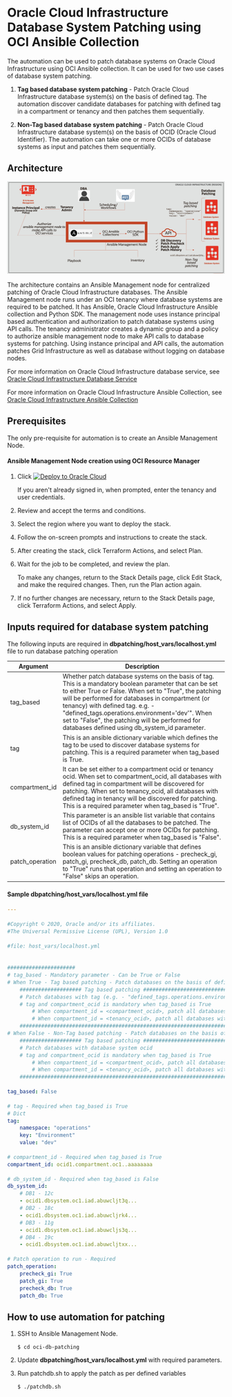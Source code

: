 # Oracle Cloud Infrastructure Database System Patching using OCI Ansible Collection

The automation can be used to patch database systems on Oracle Cloud Infrastructure using OCI Ansible collection.
It can be used for two use cases of database system patching.

1. **Tag based database system patching** - Patch Oracle Cloud Infrastructure database system(s) on the basis of defined tag. The automation discover candidate databases for patching with defined tag in a compartment or tenancy and then patches them sequentially.

2. **Non-Tag based database system patching** - Patch Oracle Cloud Infrastructure database system(s) on the basis of OCID (Oracle Cloud Identifier). The automation can take one or more OCIDs of database systems as input and patches them sequentially.

## **Architecture**

![Architecture for Oracle Cloud Infrastructure Database Patching using Ansible Modules](./_docs/dbpatching.png)

The architecture contains an Ansible Management node for centralized patching of Oracle Cloud Infrastructure databases. The Ansible Management node runs under an OCI tenancy where database systems are required to be patched. It has Ansible, Oracle Cloud Infrastructure Ansible collection and Python SDK.  The management node uses instance principal based authentication and authorization to patch database systems using API calls. The tenancy administrator creates a dynamic group and a policy to authorize ansible management node to make API calls to database systems for patching. Using instance principal and API calls, the automation patches Grid Infrastructure as well as database without logging on database nodes.

For more information on Oracle Cloud Infrastructure database service, see [Oracle Cloud Infrastructure Database Service](https://docs.cloud.oracle.com/iaas/Content/Database/Concepts/databaseoverview.htm)

For more information on Oracle Cloud Infrastructure Ansible Collection, see [Oracle Cloud Infrastructure Ansible Collection](https://github.com/oracle/oci-ansible-collection)


## **Prerequisites**

The only pre-requisite for automation is to create an Ansible Management Node.

#### **Ansible Management Node creation using OCI Resource Manager**
1. Click [![Deploy to Oracle Cloud][magic_button]][magic_dbpatching_stack]

   If you aren't already signed in, when prompted, enter the tenancy and user credentials.

2. Review and accept the terms and conditions.

3. Select the region where you want to deploy the stack.

4. Follow the on-screen prompts and instructions to create the stack.

5. After creating the stack, click Terraform Actions, and select Plan.

6. Wait for the job to be completed, and review the plan.
   
   To make any changes, return to the Stack Details page, click Edit Stack, and make the required changes. Then, run the Plan action again.

7. If no further changes are necessary, return to the Stack Details page, click Terraform Actions, and select Apply. 

## **Inputs required for database system patching**

The following inputs are required in **dbpatching/host_vars/localhost.yml** file to run database patching operation

| Argument                   | Description                                                                                                                                                                                                                                                                                                                                                       |
| -------------------------- | ----------------------------------------------------------------------------------------------------------------------------------------------------------------------------------------------------------------------------------------------------------------------------------------------------------------------------------------------------------------- |
| tag_based                         | Whether patch database systems on the basis of tag. This is a mandatory boolean parameter that can be set to either True or False. When set to "True", the patching will be performed for databases in compartment (or tenancy) with defined tag. e.g. - "defined_tags.operations.environment='dev'". When set to "False", the patching will be performed for databases defined using db_system_id parameter. |
| tag                   | This is an ansible dictionary variable which defines the tag to be used to discover database systems for patching. This is a required parameter when tag_based is True.                                                                                                                                                                                                    |
| compartment_id              |  It can be set either to a compartment ocid or tenancy ocid. When set to compartment_ocid, all databases with defined tag in compartment will be discovered for patching. When set to tenancy_ocid, all databases with defined tag in tenancy will be discovered for patching. This is a required parameter when tag_based is "True".                                                                                                                                                                                                                                                                                                                            |
| db_system_id           | This parameter is an ansible list variable that contains list of OCIDs of all the databases to be patched. The parameter can accept one or more OCIDs for patching. This is a required parameter when tag_based is "False".                                                                                                                       |
| patch_operation                   | This is an ansible dictionary variable that defines boolean values for patching operations - precheck_gi, patch_gi, precheck_db, patch_db. Setting an operation to "True" runs that operation and setting an operation to "False" skips an operation.                                                                                                                                                                                                                                                                                                                               |
#### **Sample dbpatching/host_vars/localhost.yml file**

```yaml
---

#Copyright © 2020, Oracle and/or its affiliates.
#The Universal Permissive License (UPL), Version 1.0

#file: host_vars/localhost.yml


######################
# tag_based - Mandatory parameter - Can be True or False
# When True - Tag based patching - Patch databases on the basis of defined_tag.
    #################### Tag based patching ##################################################################
    # Patch databases with tag (e.g. - "defined_tags.operations.environment='dev'" ) in compartment or tenancy
    # tag and compartment_ocid is mandatory when tag_based is True
        # When compartment_id = <compartment_ocid>, patch all databases with defined tag in compartment
        # When compartment_id = <tenancy_ocid>, patch all databases with defined tag in tenancy
    ##########################################################################################################
# When False - Non-Tag based patching - Patch databases on the basis of database system ocid.
    #################### Tag based patching ##################################################################
    # Patch databases with database system ocid
    # tag and compartment_ocid is mandatory when tag_based is True
        # When compartment_id = <compartment_ocid>, patch all databases with defined tag in compartment
        # When compartment_id = <tenancy_ocid>, patch all databases with defined tag in tenancy
    ##########################################################################################################

tag_based: False
 
# tag - Required when tag_based is True 
# Dict
tag:
    namespace: "operations"
    key: "Environment"
    value: "dev"

# compartment_id - Required when tag_based is True 
compartment_id: ocid1.compartment.oc1..aaaaaaaa

# db_system_id - Required when tag_based is False
db_system_id:
    # DB1 - 12c
    - ocid1.dbsystem.oc1.iad.abuwcljt3q...
    # DB2 - 18c
    - ocid1.dbsystem.oc1.iad.abuwcljrk4...
    # DB3 - 11g
    - ocid1.dbsystem.oc1.iad.abuwcljs3q...
    # DB4 - 19c
    - ocid1.dbsystem.oc1.iad.abuwcljtxx...

# Patch operation to run - Required
patch_operation: 
    precheck_gi: True
    patch_gi: True
    precheck_db: True
    patch_db: True
```

## **How to use automation for patching**

1) SSH to Ansible Management Node.

    ```
    $ cd oci-db-patching
    ```

2) Update **dbpatching/host_vars/localhost.yml** with required parameters.

3) Run patchdb.sh to apply the patch as per defined variables

    ```
    $ ./patchdb.sh
    ```
[magic_button]: https://oci-resourcemanager-plugin.plugins.oci.oraclecloud.com/latest/deploy-to-oracle-cloud.svg
[magic_dbpatching_stack]: https://cloud.oracle.com/resourcemanager/stacks/create?&zipUrl=https://github.com/oracle/oci-ansible-collection/solutions/db-patching/dbpatching-mgmtnode.zip
